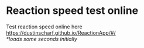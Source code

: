 # Reaction speed test online

Test reaction speed online here https://dustinscharf.github.io/ReactionApp/#/  
_*loads some seconds initially_
